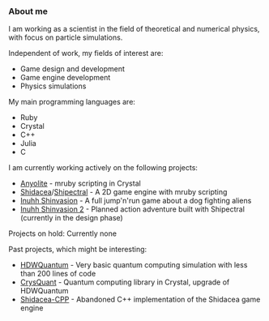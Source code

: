 ### About me

I am working as a scientist in the field of theoretical and numerical physics, with focus on particle simulations.

Independent of work, my fields of interest are:
* Game design and development
* Game engine development
* Physics simulations

My main programming languages are:
* Ruby
* Crystal
* C++
* Julia
* C

I am currently working actively on the following projects:
* [Anyolite](https://github.com/Anyolite/anyolite) - mruby scripting in Crystal
* [Shidacea](https://github.com/Shidacea)/[Shipectral](https://github.com/Shidacea/Shipectral) - A 2D game engine with mruby scripting
* [Inuhh Shinvasion](https://github.com/Hadeweka/Inuhh-Shinvasion) - A full jump'n'run game about a dog fighting aliens
* [Inuhh Shinvasion 2](https://github.com/Hadeweka/Inuhh-Shinvasion-2) - Planned action adventure built with Shipectral (currently in the design phase)

Projects on hold:
Currently none

Past projects, which might be interesting:
* [HDWQuantum](https://github.com/Hadeweka/HDWQuantum) - Very basic quantum computing simulation with less than 200 lines of code
* [CrysQuant](https://github.com/Hadeweka/CrysQuant) - Quantum computing library in Crystal, upgrade of HDWQuantum
* [Shidacea-CPP](https://github.com/Shidacea/Shidacea-CPP) - Abandoned C++ implementation of the Shidacea game engine
